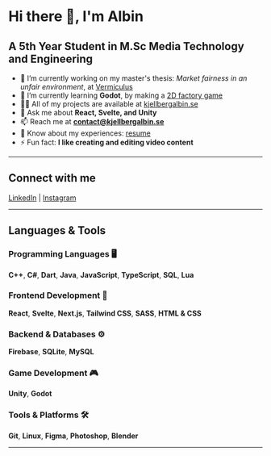 # Hi there 👋, I'm Albin

## A 5th Year Student in M.Sc Media Technology and Engineering

- 🔭 I’m currently working on my master's thesis: *Market fairness in an unfair environment*, at [Vermiculus](https://www.vermiculus.se/)
- 🌱 I’m currently learning **Godot**, by making a [2D factory game](https://github.com/Albus00/botched-batch-brewery)
- 👨‍💻 All of my projects are available at [kjellbergalbin.se](kjellbergalbin.se)
- 💬 Ask me about **React, Svelte, and Unity**
- 📫 Reach me at **contact@kjellbergalbin.se**
- 📄 Know about my experiences: [resume](https://docs.google.com/document/d/1cnCMw2TB3Yhn-zPqVnUO7mYgC-KN-FzucccAxQTGLKg/edit?usp=sharing)
- ⚡ Fun fact: **I like creating and editing video content**

---

## Connect with me
[LinkedIn](https://www.linkedin.com/in/albin-kjellberg-b3367b163) | [Instagram](https://instagram.com/albin.kjellberg)

---

## Languages & Tools

### Programming Languages 🖥️
**C++**, **C#**, **Dart**, **Java**, **JavaScript**, **TypeScript**, **SQL**, **Lua**

### Frontend Development 🎨
**React**, **Svelte**, **Next.js**, **Tailwind CSS**, **SASS**, **HTML & CSS**

### Backend & Databases ⚙️
**Firebase**, **SQLite**, **MySQL**

### Game Development 🎮
**Unity**, **Godot**

### Tools & Platforms 🛠️
**Git**, **Linux**, **Figma**, **Photoshop**, **Blender**

---

